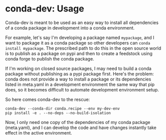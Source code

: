 # conda-dev: Usage

Conda-dev is meant to be used as an easy way to install all dependencies of a conda package in development into a conda environment.

For example, let's say I'm developing a package named `mypackage`, and I want to package it as a conda package so other developers can `conda install mypackage`.  The prescribed path to do this in the open source world is to publish as a package on pypi and then to create a feedstock using conda forge to publish the conda package.

If I'm working on closed source packages, I may need to build a conda package without publishing as a pypi package first.  Here's the problem: conda does not provide a way to install a package or its dependencies listed in meta.yaml in a development environment the same way that pip does, so it becomes difficult to automate development environment setup.

So here comes conda-dev to the rescue:

```
conda-dev --conda-dir conda.recipe --env my-dev-env
pip install -e . --no-deps --no-build-isolation
```

Now, I only need one copy of the dependencies of my conda package (meta.yaml), and I can develop the code and have changes instantly take effect in the active environment.
